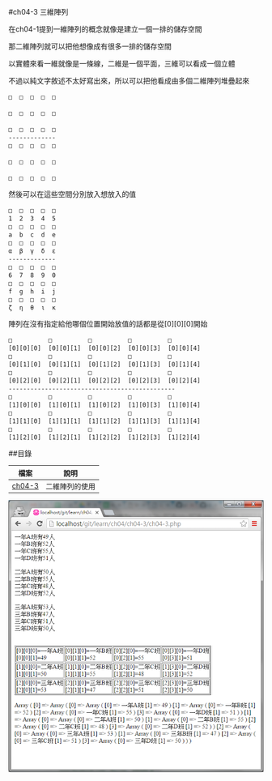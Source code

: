 #ch04-3 三維陣列


在ch04-1提到一維陣列的概念就像是建立一個一排的儲存空間

那二維陣列就可以把他想像成有很多一排的儲存空間

以實體來看一維就像是一條線，二維是一個平面，三維可以看成一個立體

不過以純文字敘述不太好寫出來，所以可以把他看成由多個二維陣列堆疊起來

	□  □  □  □  □  
  
	□  □  □  □  □ 
	
	□  □  □  □  □ 
	-------------
	□  □  □  □  □  
  
	□  □  □  □  □ 
	
	□  □  □  □  □ 

	
然後可以在這些空間分別放入想放入的值

	□  □  □  □  □  
	1  2  3  4  5
	□  □  □  □  □  
	a  b  c  d  e  
	□  □  □  □  □  
	α  β  γ  δ  ε 
	-------------
	□  □  □  □  □  
	6  7  8  9  0
	□  □  □  □  □  
	f  g  h  i  j  
	□  □  □  □  □  
	ζ  η  θ  ι  κ

	
陣列在沒有指定給他哪個位置開始放值的話都是從[0][0][0]開始

	□          □          □          □          □  
	[0][0][0]  [0][0][1]  [0][0][2]  [0][0][3]  [0][0][4]
	□          □          □          □          □  
	[0][1][0]  [0][1][1]  [0][1][2]  [0][1][3]  [0][1][4]
	□          □          □          □          □  
	[0][2][0]  [0][2][1]  [0][2][2]  [0][2][3]  [0][2][4]
	----------------------------------------------
	□          □          □          □          □  
	[1][0][0]  [1][0][1]  [1][0][2]  [1][0][3]  [1][0][4]
	□          □          □          □          □  
	[1][1][0]  [1][1][1]  [1][1][2]  [1][1][3]  [1][1][4]
	□          □          □          □          □  
	[1][2][0]  [1][2][1]  [1][2][2]  [1][2][3]  [1][2][4]






##目錄

|檔案                                        |說明                                         |
|--------------------------------------------|---------------------------------------------|
|[ch04-3](ch04-3.php)                        |二維陣列的使用                               |

![result](ch04-3.png)